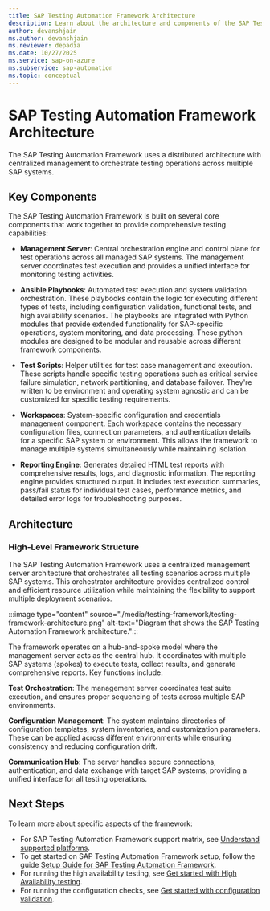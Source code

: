 ```yaml
---
title: SAP Testing Automation Framework Architecture
description: Learn about the architecture and components of the SAP Testing Automation Framework
author: devanshjain
ms.author: devanshjain
ms.reviewer: depadia
ms.date: 10/27/2025
ms.service: sap-on-azure
ms.subservice: sap-automation
ms.topic: conceptual
---
```


# SAP Testing Automation Framework Architecture

The SAP Testing Automation Framework uses a distributed architecture with centralized management to orchestrate testing operations across multiple SAP systems.

## Key Components

The SAP Testing Automation Framework is built on several core components that work together to provide comprehensive testing capabilities:

- **Management Server**: Central orchestration engine and control plane for test operations across all managed SAP systems. The management server coordinates test execution and provides a unified interface for monitoring testing activities.

- **Ansible Playbooks**: Automated test execution and system validation orchestration. These playbooks contain the logic for executing different types of tests, including configuration validation, functional tests, and high availability scenarios. The playbooks are integrated with Python modules that provide extended functionality for SAP-specific operations, system monitoring, and data processing. These python modules are designed to be modular and reusable across different framework components.

- **Test Scripts**: Helper utilities for test case management and execution. These scripts handle specific testing operations such as critical service failure simulation, network partitioning, and database failover. They're written to be environment and operating system agnostic and can be customized for specific testing requirements.

- **Workspaces**: System-specific configuration and credentials management component. Each workspace contains the necessary configuration files, connection parameters, and authentication details for a specific SAP system or environment. This allows the framework to manage multiple systems simultaneously while maintaining isolation.

- **Reporting Engine**: Generates detailed HTML test reports with comprehensive results, logs, and diagnostic information. The reporting engine provides structured output. It includes test execution summaries, pass/fail status for individual test cases, performance metrics, and detailed error logs for troubleshooting purposes.

## Architecture

### High-Level Framework Structure

The SAP Testing Automation Framework uses a centralized management server architecture that orchestrates all testing scenarios across multiple SAP systems. This orchestrator architecture provides centralized control and efficient resource utilization while maintaining the flexibility to support multiple deployment scenarios.

:::image type="content" source="./media/testing-framework/testing-framework-architecture.png" alt-text="Diagram that shows the SAP Testing Automation Framework architecture.":::


The framework operates on a hub-and-spoke model where the management server acts as the central hub. It coordinates with multiple SAP systems (spokes) to execute tests, collect results, and generate comprehensive reports. Key functions include:

**Test Orchestration**: The management server coordinates test suite execution, and ensures proper sequencing of tests across multiple SAP environments.

**Configuration Management**: The system maintains directories of configuration templates, system inventories, and customization parameters. These can be applied across different environments while ensuring consistency and reducing configuration drift.

**Communication Hub**: The server handles secure connections, authentication, and data exchange with target SAP systems, providing a unified interface for all testing operations.

## Next Steps

To learn more about specific aspects of the framework:

- For SAP Testing Automation Framework support matrix, see [Understand supported platforms](testing-framework-supportability.md).
- To get started on SAP Testing Automation Framework setup, follow the guide [Setup Guide for SAP Testing Automation Framework](https://github.com/Azure/sap-automation-qa/blob/main/docs/SETUP.MD).
- For running the high availability testing, see [Get started with High Availability testing](testing-framework-high-availability.md).
- For running the configuration checks, see [Get started with configuration validation](https://github.com/Azure/sap-automation-qa/tree/main/docs/CONFIGURATION_CHECKS.md).
